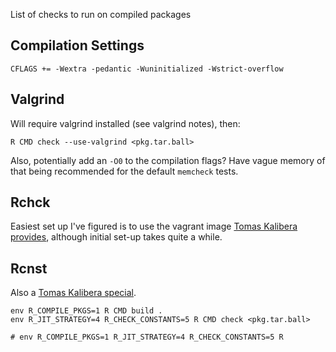 List of checks to run on compiled packages

## Compilation Settings

```
CFLAGS += -Wextra -pedantic -Wuninitialized -Wstrict-overflow
```

## Valgrind

Will require valgrind installed (see valgrind notes), then:

```
R CMD check --use-valgrind <pkg.tar.ball>
```

Also, potentially add an `-O0` to the compilation flags?  Have vague memory of
that being recommended for the default `memcheck` tests.

## Rchck

Easiest set up I've figured is to use the vagrant image [Tomas Kalibera
provides](https://github.com/kalibera/rchk), although initial set-up takes quite
a while.

## Rcnst

Also a [Tomas Kalibera special](https://github.com/kalibera/cran-checks/blob/master/rcnst/README.txt).

```
env R_COMPILE_PKGS=1 R CMD build .
env R_JIT_STRATEGY=4 R_CHECK_CONSTANTS=5 R CMD check <pkg.tar.ball>

# env R_COMPILE_PKGS=1 R_JIT_STRATEGY=4 R_CHECK_CONSTANTS=5 R
```

